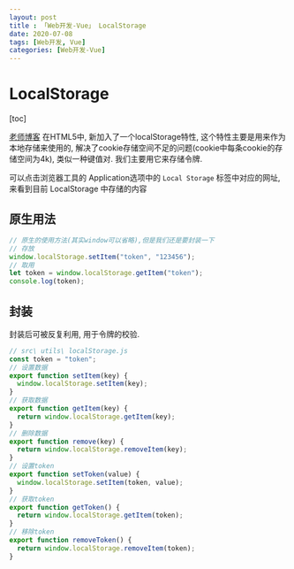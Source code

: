 ```yaml
---
layout: post
title : 「Web开发-Vue」 LocalStorage
date: 2020-07-08
tags: [Web开发, Vue]
categories: [Web开发-Vue]
---
```


# LocalStorage

[toc]

[老师博客](https://www.jianshu.com/p/99d6a0cead71)
在HTML5中, 新加入了一个localStorage特性, 这个特性主要是用来作为本地存储来使用的, 解决了cookie存储空间不足的问题(cookie中每条cookie的存储空间为4k), 类似一种键值对. 我们主要用它来存储令牌.

可以点击浏览器工具的 Application选项中的 `Local Storage` 标签中对应的网址, 来看到目前 LocalStorage 中存储的内容

## 原生用法

``` js
// 原生的使用方法(其实window可以省略),但是我们还是要封装一下
// 存放
window.localStorage.setItem("token", "123456");
// 取用
let token = window.localStorage.getItem("token");
console.log(token);
```

## 封装

封装后可被反复利用, 用于令牌的校验.

``` js
// src\ utils\ localStorage.js
const token = "token";
// 设置数据
export function setItem(key) {
  window.localStorage.setItem(key);
}
// 获取数据
export function getItem(key) {
  return window.localStorage.getItem(key);
}
// 删除数据
export function remove(key) {
  return window.localStorage.removeItem(key);
}
// 设置token
export function setToken(value) {
  window.localStorage.setItem(token, value);
}
// 获取token
export function getToken() {
  return window.localStorage.getItem(token);
}
// 移除token
export function removeToken() {
  return window.localStorage.removeItem(token);
}
```
